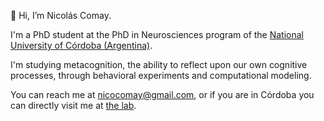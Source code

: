 👋 Hi, I’m Nicolás Comay.

I'm a PhD student at the PhD in Neurosciences program of the [National University of Córdoba (Argentina)](https://www.unc.edu.ar/english/).

I'm studying metacognition, the ability to reflect upon our own cognitive processes, through behavioral experiments and computational modeling.  

You can reach me at nicocomay@gmail.com, or if you are in Córdoba you can directly visit me at [the lab](https://cognitivesciences.github.io/). 
